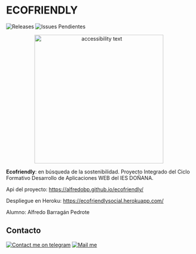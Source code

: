 
# ECOFRIENDLY
![Releases][badge_releases] ![Issues Pendientes][badge_Issues]


<p align="center">

  <img src="https://ecofriendly.s3.eu-west-3.amazonaws.com/logo.png" width="350" alt="accessibility text">
</p>


**Ecofriendly**: en búsqueda de la sostenibilidad.
Proyecto Integrado del Ciclo Formativo Desarrollo de Aplicaciones WEB del IES DOÑANA.

Api del proyecto: https://alfredobp.github.io/ecofriendly/

Despliegue en Heroku: https://ecofriendlysocial.herokuapp.com/

Alumno: Alfredo Barragán Pedrote

[badge_releases]: https://img.shields.io/github/v/release/alfredobp/ecofriendly
[badge_Issues]: https://img.shields.io/github/issues/alfredobp/ecofriendly

[gmail_logo]: https://user-images.githubusercontent.com/6497827/62424751-c1b85480-b6f0-11e9-97de-096c0a980829.png
[telegram_logo]: https://user-images.githubusercontent.com/6497827/57844175-2ac4b600-77ed-11e9-8488-f2d45efa7497.png
[telegram]: http://t.me/alfredobp
[gmail]: mailto:alfredobape@gmail.com?subject=Leyendo%20#Ecofriendly&body=Hi

## Contacto
[![Contact me on telegram][telegram_logo]][telegram]
[![Mail me][gmail_logo]][gmail]
